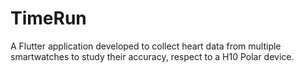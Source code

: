 # TimeRun

A Flutter application developed to collect heart data from multiple smartwatches to study their accuracy, respect to a H10 Polar device.


